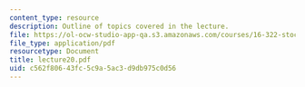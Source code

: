 ```yaml
---
content_type: resource
description: Outline of topics covered in the lecture.
file: https://ol-ocw-studio-app-qa.s3.amazonaws.com/courses/16-322-stochastic-estimation-and-control-fall-2004/c562f80643fc5c9a5ac3d9db975c0d56_lecture20.pdf
file_type: application/pdf
resourcetype: Document
title: lecture20.pdf
uid: c562f806-43fc-5c9a-5ac3-d9db975c0d56
---
```

